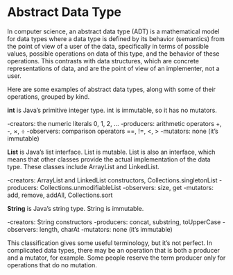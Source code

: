 <h1>Abstract Data Type</h1>

In computer science, an abstract data type (ADT) is a mathematical model for data types where a data type is defined by its behavior (semantics) from the point of view of a user of the data, specifically in terms of possible values, possible operations on data of this type, and the behavior of these operations. This contrasts with data structures, which are concrete representations of data, and are the point of view of an implementer, not a user.

Here are some examples of abstract data types, along with some of their operations, grouped by kind.

<strong>int</strong> is Java’s primitive integer type. int is immutable, so it has no mutators.

-creators: the numeric literals 0, 1, 2, …
-producers: arithmetic operators +, -, ×, ÷
-observers: comparison operators ==, !=, <, >
-mutators: none (it’s immutable)

<strong>List</strong> is Java’s list interface. List is mutable. List is also an interface, which means that other classes provide the actual implementation of the data type. These classes include ArrayList and LinkedList.

-creators: ArrayList and LinkedList constructors, Collections.singletonList
-producers: Collections.unmodifiableList
-observers: size, get
-mutators: add, remove, addAll, Collections.sort

<strong>String</strong> is Java’s string type. String is immutable.

-creators: String constructors
-producers: concat, substring, toUpperCase
-observers: length, charAt
-mutators: none (it’s immutable)

This classification gives some useful terminology, but it’s not perfect. In complicated data types, there may be an operation that is both a producer and a mutator, for example. Some people reserve the term producer only for operations that do no mutation.